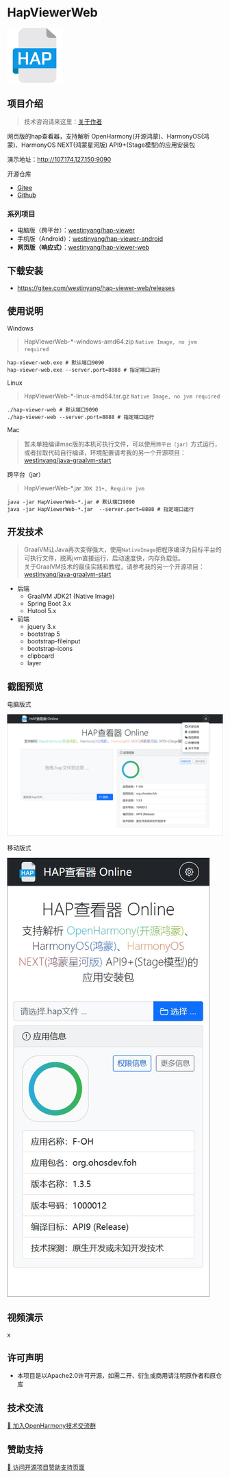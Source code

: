 # HapViewerWeb

<img src="src\main\resources\static\assets\img\favicon.png" width="128px" />

## 项目介绍

> 技术咨询请来这里：[关于作者](https://kaihongpai.feishu.cn/wiki/CqWLwJRadibxztkrIWZcogWxnXd)

网页版的hap查看器，支持解析 OpenHarmony(开源鸿蒙)、HarmonyOS(鸿蒙)、HarmonyOS NEXT(鸿蒙星河版) API9+(Stage模型)的应用安装包

演示地址：http://107.174.127.150:9090

开源仓库

- [Gitee](https://gitee.com/westinyang/hap-viewer-web)
- [Github](https://github.com/westinyang/hap-viewer-web)

### 系列项目

- 电脑版（跨平台）：[westinyang/hap-viewer](https://gitee.com/westinyang/hap-viewer)
- 手机版（Android）：[westinyang/hap-viewer-android](https://gitee.com/westinyang/hap-viewer-android)
- **网页版（响应式）**：[westinyang/hap-viewer-web](https://gitee.com/westinyang/hap-viewer-web)

## 下载安装

- https://gitee.com/westinyang/hap-viewer-web/releases

## 使用说明

Windows

> HapViewerWeb-*-windows-amd64.zip `Native Image, no jvm required`

```shell
hap-viewer-web.exe # 默认端口9090
hap-viewer-web.exe --server.port=8888 # 指定端口运行
```

Linux

> HapViewerWeb-*-linux-amd64.tar.gz `Native Image, no jvm required`

```shell
./hap-viewer-web # 默认端口9090
./hap-viewer-web --server.port=8888 # 指定端口运行
```

Mac

> 暂未单独编译mac版的本机可执行文件，可以使用`跨平台（jar）`方式运行，或者拉取代码自行编译，环境配置请考我的另一个开源项目：[westinyang/java-graalvm-start](https://gitee.com/westinyang/java-graalvm-start)

跨平台（jar）

> HapViewerWeb-*.jar `JDK 21+, Require jvm`

```shell
java -jar HapViewerWeb-*.jar # 默认端口9090
java -jar HapViewerWeb-*.jar  --server.port=8888 # 指定端口运行
```

## 开发技术

> GraalVM让Java再次变得强大，使用`NativeImage`把程序编译为目标平台的可执行文件，脱离jvm直接运行，启动速度快，内存负载低。  
> 关于GraalVM技术的最佳实践和教程，请参考我的另一个开源项目：[westinyang/java-graalvm-start](https://gitee.com/westinyang/java-graalvm-start)

- 后端
  - GraalVM JDK21 (Native Image)
  - Spring Boot 3.x
  - Hutool 5.x
- 前端
  - jquery 3.x
  - bootstrap 5
  - bootstrap-fileinput
  - bootstrap-icons
  - clipboard
  - layer

## 截图预览

电脑版式

![pc](./screenshot/pc-border.png)

移动版式

![phone](./screenshot/phone-border.png)

## 视频演示

x

## 许可声明

- 本项目是以Apache2.0许可开源，如需二开、衍生或商用请注明原作者和原仓库

## 技术交流

[🐧 加入OpenHarmony技术交流群](https://kaihongpai.feishu.cn/wiki/R93ywdop6iuryDkJ5ACc0L3ynEc)

## 赞助支持

[🧧 访问开源项目赞助支持页面](https://kaihongpai.feishu.cn/wiki/XaVUwmiJTiYvtDktzalcHbRpnNk)
